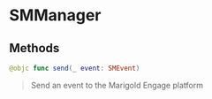 # SMManager

## Methods
```swift
@objc func send(_ event: SMEvent)
```

>Send an event to the Marigold Engage platform<br/>